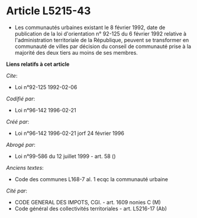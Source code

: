 # Article L5215-43

- Les communautés urbaines existant le 8 février 1992, date de publication de la loi d'orientation n° 92-125 du 6 février
1992 relative à l'administration territoriale de la République, peuvent se transformer en communauté de villes par décision
du conseil de communauté prise à la majorité des deux tiers au moins de ses membres.

**Liens relatifs à cet article**

_Cite_:

  - Loi n°92-125 1992-02-06

_Codifié par_:

  - Loi n°96-142 1996-02-21

_Créé par_:

  - Loi n°96-142 1996-02-21 jorf 24 février 1996

_Abrogé par_:

  - Loi n°99-586 du 12 juillet 1999 - art. 58 ()

_Anciens textes_:

  - Code des communes L168-7 al. 1 ecqc la communauté urbaine

_Cité par_:

  - CODE GENERAL DES IMPOTS, CGI. - art. 1609 nonies C (M)
  - Code général des collectivités territoriales - art. L5216-17 (Ab)
